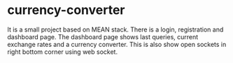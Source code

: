 # currency-converter
It is a small project based on MEAN stack. There is a login, registration and dashboard page. The dashboard page shows last queries, current exchange rates and a currency converter. This is also show open sockets in right bottom corner using web socket.
